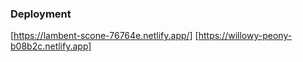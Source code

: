 

### Deployment

[https://lambent-scone-76764e.netlify.app/]
[https://willowy-peony-b08b2c.netlify.app]
